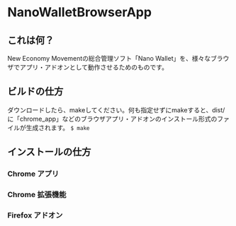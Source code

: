 # NanoWalletBrowserApp

## これは何？
New Economy Movementの総合管理ソフト「Nano Wallet」を、様々なブラウザでアプリ・アドオンとして動作させるためのものです。
## ビルドの仕方
ダウンロードしたら、makeしてください。何も指定せずにmakeすると、dist/に「chrome_app」などのブラウザアプリ・アドオンのインストール形式のファイルが生成されます。
`$ make`
## インストールの仕方
### Chrome アプリ
### Chrome 拡張機能
### Firefox アドオン
